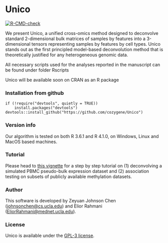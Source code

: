# Unico
  <!-- badges: start -->
  [![R-CMD-check](https://github.com/cozygene/Unico/actions/workflows/R-CMD-check.yaml/badge.svg)](https://github.com/cozygene/Unico/actions/workflows/R-CMD-check.yaml)
  <!-- badges: end -->

We present Unico, a unified cross-omics method designed to deconvolve standard 2-dimensional bulk matrices of samples by features into a 3-dimensional tensors representing samples by features by cell types. Unico stands out as the first principled model-based deconvolution method that is theoretically justified for any heterogeneous genomic data.

All necessary scripts used for the analyses reported in the manuscript can be found under folder Rscripts

Unico will be available soon on CRAN as an R package

### Installation from github
```
if (!require("devtools", quietly = TRUE))
    install.packages("devtools")
devtools::install_github("https://github.com/cozygene/Unico")
```

### Version info
Our algorithm is tested on both R 3.6.1 and R 4.1.0, on Windows, Linux and MacOS based machines.

### Tutorial
Please head to <a href="https://cozygene.github.io/Unico/articles/Unico-Tutorial.html">this vignette</a> for a step by step tutorial on (1) deconvolving a simulated PBMC pseudo-bulk expression dataset and (2) association testing on subsets of publicly available methylation datasets.

### Author

This software is developed by Zeyuan Johnson Chen (johnsonchen@cs.ucla.edu) and Elior Rahmani (EliorRahmani@mednet.ucla.edu).

### License

Unico is available under the <a href="https://opensource.org/license/gpl-3-0/" target="_blank">GPL-3 license</a>.
